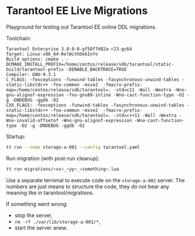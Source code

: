 # Tarantool EE Live Migrations

Playground for testing out Tarantool EE online DDL migrations.

Toolchain:
```
Tarantool Enterprise 3.0.0-0-gf58f7d82a-r23-gc64
Target: Linux-x86_64-RelWithDebInfo
Build options: cmake . -DCMAKE_INSTALL_PREFIX=/home/centos/release/sdk/tarantool/static-build/tarantool-prefix -DENABLE_BACKTRACE=TRUE
Compiler: GNU-9.3.1
C_FLAGS: -fexceptions -funwind-tables -fasynchronous-unwind-tables -static-libstdc++ -fno-common -msse2  -fmacro-prefix-map=/home/centos/release/sdk/tarantool=. -std=c11 -Wall -Wextra -Wno-gnu-alignof-expression -fno-gnu89-inline -Wno-cast-function-type -O2 -g -DNDEBUG -ggdb -O2 
CXX_FLAGS: -fexceptions -funwind-tables -fasynchronous-unwind-tables -static-libstdc++ -fno-common -msse2  -fmacro-prefix-map=/home/centos/release/sdk/tarantool=. -std=c++11 -Wall -Wextra -Wno-invalid-offsetof -Wno-gnu-alignof-expression -Wno-cast-function-type -O2 -g -DNDEBUG -ggdb -O2 
```

Startup:
```bash
tt run --name storage-a-001 --config tarantool.yaml
```

Run migration (with post-run cleanup):
```bash
tt run migrations/<xx>_<yy>_<something>.lua
```
Use a separate ternimal to execute code on the `storage-a-001` server.
The numbers are just means to structure the code, they do not bear any meaning
like in tarantool/migrations.

If something went wrong:
- stop the server,
- `rm -rf ./var/lib/storage-a-001/*`,
- start the server anew.
